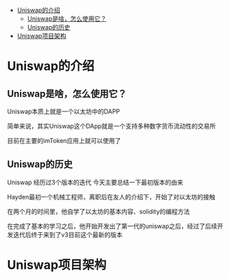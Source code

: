 - [Uniswap的介绍](#uniswap的介绍)
  - [Uniswap是啥，怎么使用它？](#uniswap是啥怎么使用它)
  - [Uniswap的历史](#uniswap的历史)
- [Uniswap项目架构](#uniswap项目架构)
# Uniswap的介绍

## Uniswap是啥，怎么使用它？
Uniswap本质上就是一个以太坊中的DAPP

简单来说，其实Uniswap这个DApp就是一个支持多种数字货币流动性的交易所

目前在主要的imToken应用上就可以使用了

## Uniswap的历史
Uniswap 经历过3个版本的迭代 今天主要总结一下最初版本的由来

Hayden最初一个机械工程师，离职后在友人的介绍下，开始了对以太坊的接触

在两个月的时间里，他自学了以太坊的基本内容、solidity的编程方法

在完成了基本的学习之后，他开始开发出了第一代的uniswap之后，经过了后续开发迭代后终于来到了v3目前这个最新的版本

# Uniswap项目架构